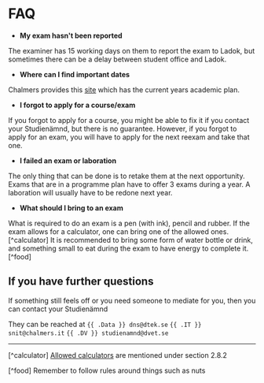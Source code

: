 # FAQ

- **My exam hasn't been reported**

The examiner has 15 working days on them to report the exam to Ladok, but sometimes there can be a delay between student office and Ladok.

- **Where can I find important dates**

Chalmers provides this [site](https://www.chalmers.se/en/education/your-studies/plan-and-conduct-your-studies/the-academic-year/) which has the current years academic plan.

- **I forgot to apply for a course/exam**

If you forgot to apply for a course, you might be able to fix it if you contact your Studienämnd, but there is no guarantee.
However, if you forgot to apply for an exam, you will have to apply for the next reexam and take that one.

- **I failed an exam or laboration**

The only thing that can be done is to retake them at the next opportunity.
Exams that are in a programme plan have to offer 3 exams during a year.
A laboration will usually have to be redone next year.

- **What should I bring to an exam**

What is required to do an exam is a pen (with ink), pencil and rubber.
If the exam allows for a calculator, one can bring one of the allowed ones.[^calculator]
It is recommended to bring some form of water bottle or drink, and something small to eat during the exam to have energy to complete it.[^food]


## If you have further questions
If something still feels off or you need someone to mediate for you, then you can contact your Studienämnd

They can be reached at
`{{ .Data }} dns@dtek.se` `{{ .IT }} snit@chalmers.it` `{{ .DV }} studienamnd@dvet.se`

---

[^calculator] [Allowed calculators](https://www.chalmers.se/api/media/?url=https://webbpublicering360.portal.chalmers.se/Extern/Home/Download?recordnor=833204%262021_10%261016950_1_1.PDF%26ex) are mentioned under section 2.8.2

[^food] Remember to follow rules around things such as nuts
